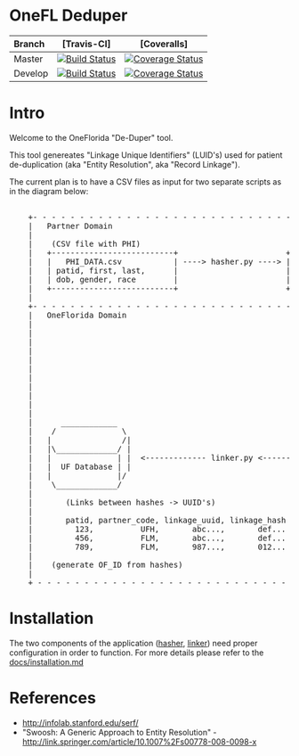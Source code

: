 
# OneFL Deduper

| Branch | [Travis-CI] | [Coveralls] |
| :----- | :---------------------------: | :-------: |
| Master | [![Build Status](https://travis-ci.org/ufbmi/onefl-deduper.svg?branch=master)](https://travis-ci.org/ufbmi/onefl-deduper?branch=master) | [![Coverage Status](https://coveralls.io/repos/github/ufbmi/onefl-deduper/badge.svg?branch=master)](https://coveralls.io/github/ufbmi/onefl-deduper?branch=master) |
| Develop | [![Build Status](https://travis-ci.org/ufbmi/onefl-deduper.svg?branch=develop)](https://travis-ci.org/ufbmi/onefl-deduper?branch=develop) | [![Coverage Status](https://coveralls.io/repos/github/ufbmi/onefl-deduper/badge.svg?branch=develop)](https://coveralls.io/github/ufbmi/onefl-deduper?branch=develop) |

# Intro

Welcome to the OneFlorida "De-Duper" tool.

This tool genereates "Linkage Unique Identifiers" (LUID's)
used for patient de-duplication (aka "Entity Resolution", aka "Record Linkage").


The current plan is to have a CSV files as input for two separate scripts
as in the diagram below:

<pre>

    +- - - - - - - - - - - - - - - - - - - - - - - - - - - - - - - - - - - - -
    |   Partner Domain
    |
    |    (CSV file with PHI)                                (CSV file with no PHI)
    |   +--------------------------+                       +--------------------------+
    |   |   PHI_DATA.csv           | ----> hasher.py ----> |    HASHES.csv            |
    |   | patid, first, last,      |                       | patid, F_L_D_G, F_L_D_R  |
    |   | dob, gender, race        |                       |                          |
    |   +--------------------------+                       +--------------------------+
    |                                                            ||
    +- - - - - - - - - - - - - - - - - - - - - - - - - - - - - - || - - - - - -
    |   OneFlorida Domain                                        \/
    |                                                       +--------------------------+
    |                                                       | OneFlorida SFTP Server   |
    |                                                       +--------------------------+
    |                                                            ||
    |                                                            ||
    |                                                            \/
    |                                                       +--------------------------+
    |                                                       |   HASHES.csv             |
    |                                                       | patid, F_L_D_G, F_L_D_R  |
    |                                                       +--------------------------+
    |                                                            |
    |      ____________                                          |
    |    /              \                                        |
    |   |               /|                                      /
    |   |\_____________/ |                                     /
    |   |              | |  <------------- linker.py <--------
    |   |  UF Database | |
    |   |              |/
    |    \_____________/
    |
    |       (Links between hashes -> UUID's)
    |                                                             _____   O
    |       patid, partner_code, linkage_uuid, linkage_hash      / /     -+-
    |         123,          UFH,       abc...,       def...   <-- /       |
    |         456,          FLM,       abc...,       def...   <--        / \
    |         789,          FLM,       987...,       012...
    |
    |    (generate OF_ID from hashes)
    |
    + - - - - - - - - - - - - - - - - - - - - - - - - - - - - - - - - - - - - -
</pre>

# Installation

The two components of the application
([hasher](run/hasher.py), [linker](run/linker.py)) need proper configuration in
order to function. For more details please refer to the
[docs/installation.md](docs/installation.md)


# References

- http://infolab.stanford.edu/serf/
- "Swoosh: A Generic Approach to Entity Resolution" - http://link.springer.com/article/10.1007%2Fs00778-008-0098-x
